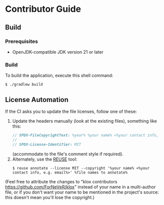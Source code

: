 <!--
SPDX-FileCopyrightText: 2024 klox contributors <https://github.com/ForNeVeR/klox>

SPDX-License-Identifier: MIT
-->

Contributor Guide
=================
<!-- REUSE-IgnoreStart -->

Build
-----

### Prerequisites
- OpenJDK-compatible JDK version 21 or later

### Build
To build the application, execute this shell command:
```console
$ ./gradlew build
```

License Automation
------------------
If the CI asks you to update the file licenses, follow one of these:
1. Update the headers manually (look at the existing files), something like this:
   ```csharp
   // SPDX-FileCopyrightText: %year% %your name% <%your contact info, e.g. email%>
   //
   // SPDX-License-Identifier: MIT
   ```
   (accommodate to the file's comment style if required).
2. Alternately, use the [REUSE][reuse] tool:
   ```console
   $ reuse annotate --license MIT --copyright '%your name% <%your contact info, e.g. email%>' %file names to annotate%
   ```

(Feel free to attribute the changes to "klox contributors <https://github.com/ForNeVeR/klox>" instead of your name in a multi-author file, or if you don't want your name to be mentioned in the project's source: this doesn't mean you'll lose the copyright.)

[reuse]: https://reuse.software/

<!-- REUSE-IgnoreEnd -->
